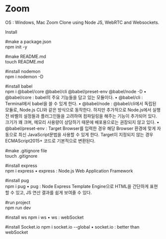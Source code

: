 # Zoom
OS : Windows, Mac
Zoom Clone using Node JS, WebRTC and Websockets.

Install

#make a package.json
<br>
npm init -y

#make README.md
<br>
touch README.md 

#install nodemon
<br>
npm i nodemon -D

#install babel
<br>
npm i @babel/core @babel/cli @babel/preset-env @babel/node -D
• @babel/core : babel의 주요 기능들을 담고 있는 모듈이다.
• @babel/cli : Terminal에서 babel을 쓸 수 있게 한다.
• @babel/node : @babel/cli에서 독립된 모듈로, Node.js CLI와 같은 방식으로 동작한다.
                하지만 추가적으로 Node.js에서 실행 전 바벨의 설정들과 플러그인들을 고려하여 컴파일링을 해주는 기능이 추가되어 있다.
                크기가 꽤 크며, 메모리 사용량이 상당하기 때문에 배포용으로는 권장되지 않고 있다.
• @babel/preset-env : Target Browser를 입력한 경우 해당 Browser 환경에 맞게 자동으로 최신 JavaScript문법을 사용할 수 있게 한다.
                      Target이 지정되지 않는 경우 ECMAScript2015+ 코드로 기본적으로 변환된다.


#make .gitignore file
<br>
touch .gitignore

#install express
<br>
npm i express
• express : Node.js Web Application Framework

#install pug
<br>
npm i pug
• pug : Node Express Template Engine으로 HTML을 간단하게 표현할 수 있고, JS 연산 결과를 쉽게 보여줄 수 있다.

#run project
<br>
npm run dev

#install ws
npm i ws
• ws : webSocket 

#install Socket.io
npm i socket.io --global 
• socket.io : better than webSocket 
